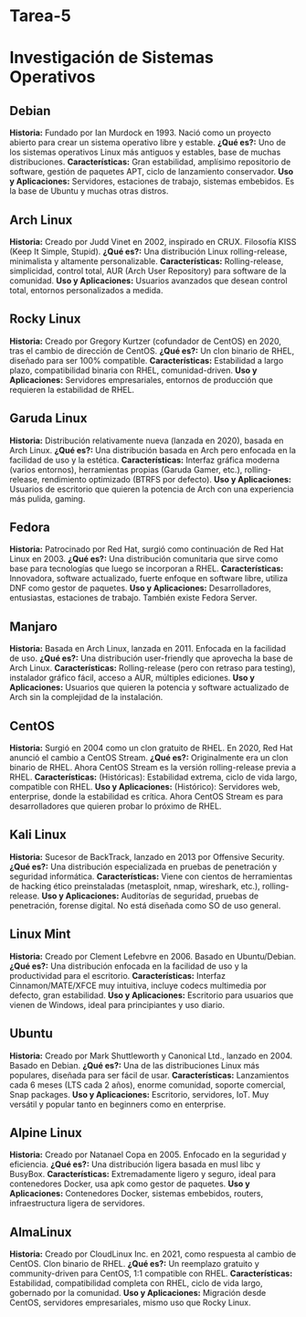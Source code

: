 # Tarea-5
# Investigación de Sistemas Operativos

## Debian
**Historia:** Fundado por Ian Murdock en 1993. Nació como un proyecto abierto para crear un sistema operativo libre y estable.
**¿Qué es?:** Uno de los sistemas operativos Linux más antiguos y estables, base de muchas distribuciones.
**Características:** Gran estabilidad, amplísimo repositorio de software, gestión de paquetes APT, ciclo de lanzamiento conservador.
**Uso y Aplicaciones:** Servidores, estaciones de trabajo, sistemas embebidos. Es la base de Ubuntu y muchas otras distros.

## Arch Linux
**Historia:** Creado por Judd Vinet en 2002, inspirado en CRUX. Filosofía KISS (Keep It Simple, Stupid).
**¿Qué es?:** Una distribución Linux rolling-release, minimalista y altamente personalizable.
**Características:** Rolling-release, simplicidad, control total, AUR (Arch User Repository) para software de la comunidad.
**Uso y Aplicaciones:** Usuarios avanzados que desean control total, entornos personalizados a medida.

## Rocky Linux
**Historia:** Creado por Gregory Kurtzer (cofundador de CentOS) en 2020, tras el cambio de dirección de CentOS.
**¿Qué es?:** Un clon binario de RHEL, diseñado para ser 100% compatible.
**Características:** Estabilidad a largo plazo, compatibilidad binaria con RHEL, comunidad-driven.
**Uso y Aplicaciones:** Servidores empresariales, entornos de producción que requieren la estabilidad de RHEL.

## Garuda Linux
**Historia:** Distribución relativamente nueva (lanzada en 2020), basada en Arch Linux.
**¿Qué es?:** Una distribución basada en Arch pero enfocada en la facilidad de uso y la estética.
**Características:** Interfaz gráfica moderna (varios entornos), herramientas propias (Garuda Gamer, etc.), rolling-release, rendimiento optimizado (BTRFS por defecto).
**Uso y Aplicaciones:** Usuarios de escritorio que quieren la potencia de Arch con una experiencia más pulida, gaming.

## Fedora
**Historia:** Patrocinado por Red Hat, surgió como continuación de Red Hat Linux en 2003.
**¿Qué es?:** Una distribución comunitaria que sirve como base para tecnologías que luego se incorporan a RHEL.
**Características:** Innovadora, software actualizado, fuerte enfoque en software libre, utiliza DNF como gestor de paquetes.
**Uso y Aplicaciones:** Desarrolladores, entusiastas, estaciones de trabajo. También existe Fedora Server.

## Manjaro
**Historia:** Basada en Arch Linux, lanzada en 2011. Enfocada en la facilidad de uso.
**¿Qué es?:** Una distribución user-friendly que aprovecha la base de Arch Linux.
**Características:** Rolling-release (pero con retraso para testing), instalador gráfico fácil, acceso a AUR, múltiples ediciones.
**Uso y Aplicaciones:** Usuarios que quieren la potencia y software actualizado de Arch sin la complejidad de la instalación.

## CentOS
**Historia:** Surgió en 2004 como un clon gratuito de RHEL. En 2020, Red Hat anunció el cambio a CentOS Stream.
**¿Qué es?:** Originalmente era un clon binario de RHEL. Ahora CentOS Stream es la versión rolling-release previa a RHEL.
**Características:** (Históricas): Estabilidad extrema, ciclo de vida largo, compatible con RHEL.
**Uso y Aplicaciones:** (Histórico): Servidores web, enterprise, donde la estabilidad es crítica. Ahora CentOS Stream es para desarrolladores que quieren probar lo próximo de RHEL.

## Kali Linux
**Historia:** Sucesor de BackTrack, lanzado en 2013 por Offensive Security.
**¿Qué es?:** Una distribución especializada en pruebas de penetración y seguridad informática.
**Características:** Viene con cientos de herramientas de hacking ético preinstaladas (metasploit, nmap, wireshark, etc.), rolling-release.
**Uso y Aplicaciones:** Auditorías de seguridad, pruebas de penetración, forense digital. No está diseñada como SO de uso general.

## Linux Mint
**Historia:** Creado por Clement Lefebvre en 2006. Basado en Ubuntu/Debian.
**¿Qué es?:** Una distribución enfocada en la facilidad de uso y la productividad para el escritorio.
**Características:** Interfaz Cinnamon/MATE/XFCE muy intuitiva, incluye codecs multimedia por defecto, gran estabilidad.
**Uso y Aplicaciones:** Escritorio para usuarios que vienen de Windows, ideal para principiantes y uso diario.

## Ubuntu
**Historia:** Creado por Mark Shuttleworth y Canonical Ltd., lanzado en 2004. Basado en Debian.
**¿Qué es?:** Una de las distribuciones Linux más populares, diseñada para ser fácil de usar.
**Características:** Lanzamientos cada 6 meses (LTS cada 2 años), enorme comunidad, soporte comercial, Snap packages.
**Uso y Aplicaciones:** Escritorio, servidores, IoT. Muy versátil y popular tanto en beginners como en enterprise.

## Alpine Linux
**Historia:** Creado por Natanael Copa en 2005. Enfocado en la seguridad y eficiencia.
**¿Qué es?:** Una distribución ligera basada en musl libc y BusyBox.
**Características:** Extremadamente ligero y seguro, ideal para contenedores Docker, usa apk como gestor de paquetes.
**Uso y Aplicaciones:** Contenedores Docker, sistemas embebidos, routers, infraestructura ligera de servidores.

## AlmaLinux
**Historia:** Creado por CloudLinux Inc. en 2021, como respuesta al cambio de CentOS. Clon binario de RHEL.
**¿Qué es?:** Un reemplazo gratuito y community-driven para CentOS, 1:1 compatible con RHEL.
**Características:** Estabilidad, compatibilidad completa con RHEL, ciclo de vida largo, gobernado por la comunidad.
**Uso y Aplicaciones:** Migración desde CentOS, servidores empresariales, mismo uso que Rocky Linux.

